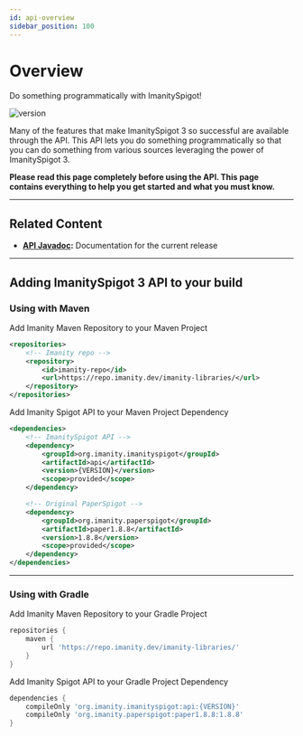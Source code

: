```yaml
---
id: api-overview
sidebar_position: 100
---
```


# Overview

Do something programmatically with ImanitySpigot!

![version][apiVersion-url]

Many of the features that make ImanitySpigot 3 so successful are available through the API. This API lets you do
something programmatically so that you can do something from various sources leveraging the power of ImanitySpigot 3.

**Please read this page completely before using the API. This page contains everything to help you get started and what
you must know.**

---

## **Related Content**

- **[API Javadoc](https://imanity.dev/javadoc/spigot):** Documentation for the current release

---

## **Adding ImanitySpigot 3 API to your build**

### Using with Maven

Add Imanity Maven Repository to your Maven Project

```xml
<repositories>
    <!-- Imanity repo -->
    <repository>
        <id>imanity-repo</id>
        <url>https://repo.imanity.dev/imanity-libraries/</url>
    </repository>
</repositories>
```

Add Imanity Spigot API to your Maven Project Dependency

```xml
<dependencies>
    <!-- ImanitySpigot API -->
    <dependency>
        <groupId>org.imanity.imanityspigot</groupId>
        <artifactId>api</artifactId>
        <version>{VERSION}</version>
        <scope>provided</scope>
    </dependency>

    <!-- Original PaperSpigot -->
    <dependency>
        <groupId>org.imanity.paperspigot</groupId>
        <artifactId>paper1.8.8</artifactId>
        <version>1.8.8</version>
        <scope>provided</scope>
    </dependency>
</dependencies>
```

---

### Using with Gradle

Add Imanity Maven Repository to your Gradle Project

```groovy
repositories {
    maven {
        url 'https://repo.imanity.dev/imanity-libraries/'
    }
}
```

Add Imanity Spigot API to your Gradle Project Dependency

```groovy
dependencies {
    compileOnly 'org.imanity.imanityspigot:api:{VERSION}'
    compileOnly 'org.imanity.paperspigot:paper1.8.8:1.8.8'
}
```

[apiVersion-url]: https://img.shields.io/badge/dynamic/json/?color=blue&label=API%20Version&query=version&url=https%3A%2F%2Frepo.imanity.dev%2Fapi%2Fmaven%2Flatest%2Fversion%2Fimanity-libraries%2Forg%252Fimanity%252Fimanityspigot%252Fapi&style=flat-square

